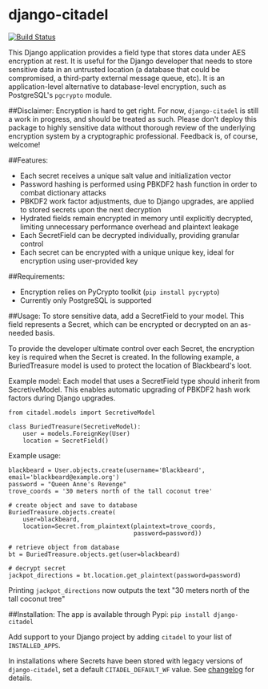 django-citadel
==============
[![Build Status](https://travis-ci.org/mypetyak/django-citadel.svg?branch=master)](https://travis-ci.org/mypetyak/django-citadel)

This Django application provides a field type that stores data under AES encryption at rest. It is useful
for the Django developer that needs to store sensitive data in an untrusted location (a database that could
be compromised, a third-party external message queue, etc). It is an application-level alternative to
database-level encryption, such as PostgreSQL's `pgcrypto` module.

##Disclaimer:
Encryption is hard to get right. For now, `django-citadel` is still a work in progress, and should be treated as such. Please don't deploy this package to highly sensitive data without thorough review of the underlying encryption system by a cryptographic professional. Feedback is, of course, welcome!

##Features:
- Each secret receives a unique salt value and initialization vector
- Password hashing is performed using PBKDF2 hash function in order to combat dictionary attacks
- PBKDF2 work factor adjustments, due to Django upgrades, are applied to stored secrets upon the next decryption
- Hydrated fields remain encrypted in memory until explicitly decrypted, limiting unnecessary performance
overhead and plaintext leakage
- Each SecretField can be decrypted individually, providing granular control
- Each secret can be encrypted with a unique unique key, ideal for encryption using user-provided key

##Requirements:
- Encryption relies on PyCrypto toolkit (`pip install pycrypto`)
- Currently only PostgreSQL is supported

##Usage:
To store sensitive data, add a SecretField to your model. This field represents a Secret, which can be
encrypted or decrypted on an as-needed basis.

To provide the developer ultimate control over each Secret, 
the encryption key is required when the Secret is created. In the following example,
a BuriedTreasure model is used to protect the location of Blackbeard's loot. 

Example model:
Each model that uses a SecretField type should inherit from SecretiveModel. This enables automatic upgrading of PBKDF2 hash work factors during Django upgrades.

```
from citadel.models import SecretiveModel

class BuriedTreasure(SecretiveModel):
    user = models.ForeignKey(User)
    location = SecretField()
```

Example usage:

```
blackbeard = User.objects.create(username='Blackbeard', email='blackbeard@example.org')
password = "Queen Anne's Revenge"
trove_coords = '30 meters north of the tall coconut tree'

# create object and save to database
BuriedTreasure.objects.create(
    user=blackbeard,
    location=Secret.from_plaintext(plaintext=trove_coords,
                                   password=password))

# retrieve object from database
bt = BuriedTreasure.objects.get(user=blackbeard)

# decrypt secret
jackpot_directions = bt.location.get_plaintext(password=password)
```

Printing `jackpot_directions` now outputs the text "30 meters north of the tall coconut tree"

##Installation:
The app is available through Pypi:
`pip install django-citadel`

Add support to your Django project by adding `citadel` to your list of `INSTALLED_APPS`. 

In installations where Secrets have been stored with legacy versions of `django-citadel`, set a default `CITADEL_DEFAULT_WF` value. See [changelog](https://github.com/mypetyak/django-citadel/blob/feature/workfactor-tracking/CHANGELOG.md#preparing-for-upgrade) for details.
